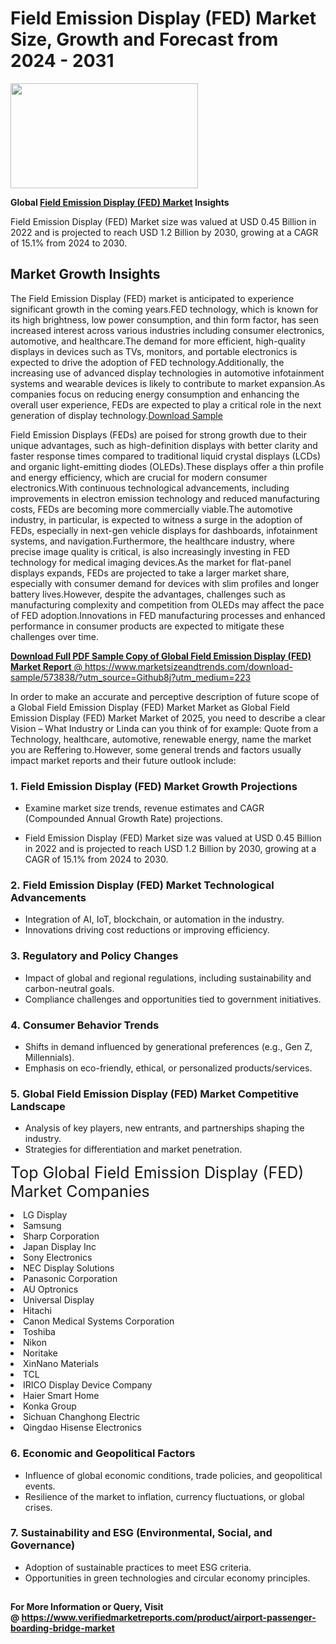 <H1>Field Emission Display (FED) Market Size, Growth and Forecast from 2024 - 2031</H1><img class="aligncenter size-medium wp-image-584254" src="https://thirdeyenews.in/wp-content/uploads/2024/09/Global-Market-Research-300x168.jpeg" alt="" width="300" height="168" /><p><strong>Global&nbsp;<a href="https://www.marketsizeandtrends.com/download-sample/573838/?utm_source=Github8j?utm_medium=223">Field Emission Display (FED) Market</a> Insights</strong></p><p>Field Emission Display (FED) Market size was valued at USD 0.45 Billion in 2022 and is projected to reach USD 1.2 Billion by 2030, growing at a CAGR of 15.1% from 2024 to 2030.</p><p><h2>Market Growth Insights</h2> The Field Emission Display (FED) market is anticipated to experience significant growth in the coming years.FED technology, which is known for its high brightness, low power consumption, and thin form factor, has seen increased interest across various industries including consumer electronics, automotive, and healthcare.The demand for more efficient, high-quality displays in devices such as TVs, monitors, and portable electronics is expected to drive the adoption of FED technology.Additionally, the increasing use of advanced display technologies in automotive infotainment systems and wearable devices is likely to contribute to market expansion.As companies focus on reducing energy consumption and enhancing the overall user experience, FEDs are expected to play a critical role in the next generation of display technology.<a href="download_sample_link">Download Sample</a> <p>Field Emission Displays (FEDs) are poised for strong growth due to their unique advantages, such as high-definition displays with better clarity and faster response times compared to traditional liquid crystal displays (LCDs) and organic light-emitting diodes (OLEDs).These displays offer a thin profile and energy efficiency, which are crucial for modern consumer electronics.With continuous technological advancements, including improvements in electron emission technology and reduced manufacturing costs, FEDs are becoming more commercially viable.The automotive industry, in particular, is expected to witness a surge in the adoption of FEDs, especially in next-gen vehicle displays for dashboards, infotainment systems, and navigation.Furthermore, the healthcare industry, where precise image quality is critical, is also increasingly investing in FED technology for medical imaging devices.As the market for flat-panel displays expands, FEDs are projected to take a larger market share, especially with consumer demand for devices with slim profiles and longer battery lives.However, despite the advantages, challenges such as manufacturing complexity and competition from OLEDs may affect the pace of FED adoption.Innovations in FED manufacturing processes and enhanced performance in consumer products are expected to mitigate these challenges over time.<a href="get_more_link"></p><p><span class=""><strong>Download Full PDF Sample Copy of Global Field Emission Display (FED) Market Report</strong> @ <a href="https://www.marketsizeandtrends.com/download-sample/573838/?utm_source=Github8j?utm_medium=223" target="_blank">https://www.marketsizeandtrends.com/download-sample/573838/?utm_source=Github8j?utm_medium=223</a></span></p><p>In order to make an accurate and perceptive description of future scope of a Global&nbsp;Field Emission Display (FED) Market Market as Global&nbsp;Field Emission Display (FED) Market Market of 2025, you need to describe a clear Vision &ndash; What Industry or Linda can you think of for example: Quote from a Technology, healthcare, automotive, renewable energy, name the market you are Reffering to.However, some general trends and factors usually impact market reports and their future outlook include:</p><h3>1.&nbsp;<strong>Field Emission Display (FED) Market Growth Projections</strong></h3><ul><li>Examine market size trends, revenue estimates and CAGR (Compounded Annual Growth Rate) projections.</li><li><p>Field Emission Display (FED) Market size was valued at USD 0.45 Billion in 2022 and is projected to reach USD 1.2 Billion by 2030, growing at a CAGR of 15.1% from 2024 to 2030.</p></li></ul><h3>2.&nbsp;<strong>Field Emission Display (FED) Market Technological Advancements</strong></h3><ul><li>Integration of AI, IoT, blockchain, or automation in the industry.</li><li>Innovations driving cost reductions or improving efficiency.</li></ul><h3>3.&nbsp;<strong>Regulatory and Policy Changes</strong></h3><ul><li>Impact of global and regional regulations, including sustainability and carbon-neutral goals.</li><li>Compliance challenges and opportunities tied to government initiatives.</li></ul><h3>4.&nbsp;<strong>Consumer Behavior Trends</strong></h3><ul><li>Shifts in demand influenced by generational preferences (e.g., Gen Z, Millennials).</li><li>Emphasis on eco-friendly, ethical, or personalized products/services.</li></ul><h3>5.&nbsp;<strong>Global Field Emission Display (FED) Market Competitive Landscape</strong></h3><ul><li>Analysis of key players, new entrants, and partnerships shaping the industry.</li><li>Strategies for differentiation and market penetration.</li></ul><p data-pm-slice="1 1 []"><span style="color: inherit; font-family: inherit; font-size: 25px;">Top Global Field Emission Display (FED) Market Companies</span></p><div class="" data-test-id=""><p><li>LG Display</li><li> Samsung</li><li> Sharp Corporation</li><li> Japan Display Inc</li><li> Sony Electronics</li><li> NEC Display Solutions</li><li> Panasonic Corporation</li><li> AU Optronics</li><li> Universal Display</li><li> Hitachi</li><li> Canon Medical Systems Corporation</li><li> Toshiba</li><li> Nikon</li><li> Noritake</li><li> XinNano Materials</li><li> TCL</li><li> IRICO Display Device Company</li><li> Haier Smart Home</li><li> Konka Group</li><li> Sichuan Changhong Electric</li><li> Qingdao Hisense Electronics</li></p></div><h3>6.&nbsp;<strong>Economic and Geopolitical Factors</strong></h3><ul><li>Influence of global economic conditions, trade policies, and geopolitical events.</li><li>Resilience of the market to inflation, currency fluctuations, or global crises.</li></ul><h3>7.&nbsp;<strong>Sustainability and ESG (Environmental, Social, and Governance)</strong></h3><ul><li>Adoption of sustainable practices to meet ESG criteria.</li><li>Opportunities in green technologies and circular economy principles.</li></ul><h2><strong style="font-size: 14px;">For More Information or Query, Visit @&nbsp;</strong><a style="background-color: #ffffff; font-size: 14px;" href="https://www.marketsizeandtrends.com/report/field-emission-display-fed-market/" target="_blank">https://www.verifiedmarketreports.com/product/airport-passenger-boarding-bridge-market</a></h2>